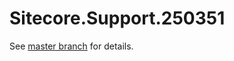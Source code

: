 # Sitecore.Support.250351

See [master branch](https://github.com/sitecoresupport/Sitecore.Support.250351) for details.